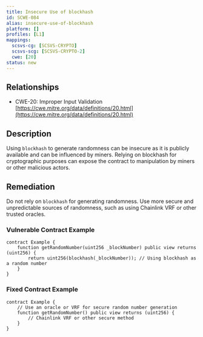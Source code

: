 ```yaml
---
title: Insecure Use of blockhash
id: SCWE-084
alias: insecure-use-of-blockhash
platform: []
profiles: [L1]
mappings:
  scsvs-cg: [SCSVS-CRYPTO]
  scsvs-scg: [SCSVS-CRYPTO-2]
  cwe: [20]
status: new
---
```


## Relationships  
- CWE-20: Improper Input Validation  
  [https://cwe.mitre.org/data/definitions/20.html](https://cwe.mitre.org/data/definitions/20.html)  

## Description
Using `blockhash` to generate randomness can be insecure as it is publicly available and can be influenced by miners. Relying on blockhash for cryptographic purposes can expose the contract to manipulation by miners or other malicious actors.

## Remediation
Do not rely on `blockhash` for generating randomness. Use more secure and unpredictable sources of randomness, such as using Chainlink VRF or other trusted oracles.

### Vulnerable Contract Example
```solidity
contract Example {
    function getRandomNumber(uint256 _blockNumber) public view returns (uint256) {
        return uint256(blockhash(_blockNumber)); // Using blockhash as a random number
    }
}
```
### Fixed Contract Example
```solidity
contract Example {
    // Use an oracle or VRF for secure random number generation
    function getRandomNumber() public view returns (uint256) {
        // Chainlink VRF or other secure method
    }
}
```